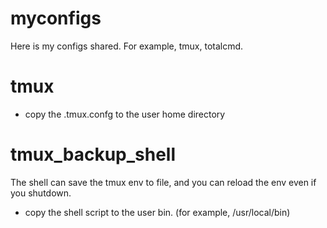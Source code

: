 myconfigs
=========

Here is my configs shared. For example, tmux, totalcmd.


tmux
=========
* copy the .tmux.confg to the user home directory

tmux_backup_shell
=========
The shell can save the tmux env to file, and you can reload the env even if you shutdown.
* copy the shell script to the user bin. (for example, /usr/local/bin)
